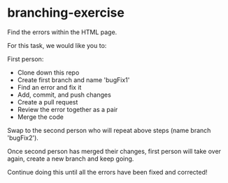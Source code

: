 # branching-exercise

Find the errors within the HTML page.  

For this task, we would like you to:

First person:

- Clone down this repo
- Create first branch and name 'bugFix1'
- Find an error and fix it 
- Add, commit, and push changes
- Create a pull request 
- Review the error together as a pair
- Merge the code 

Swap to the second person who will repeat above steps (name branch 'bugFix2').

Once second person has merged their changes, first person will take over again, create a new branch and keep going. 

Continue doing this until all the errors have been fixed and corrected! 


